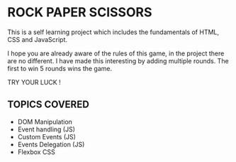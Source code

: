 # ROCK PAPER SCISSORS
This is a self learning project which includes the fundamentals of HTML, CSS and JavaScript.

I hope you are already aware of the rules of this game, in the project there are no different. I have made this interesting by adding multiple rounds. The first to win 5 rounds wins the game. 

TRY YOUR LUCK !

## TOPICS COVERED
- DOM Manipulation
- Event handling (JS)
- Custom Events (JS)
- Events Delegation (JS) 
- Flexbox CSS
